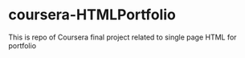 # coursera-HTMLPortfolio
This is repo of Coursera final project related to single page HTML for portfolio
